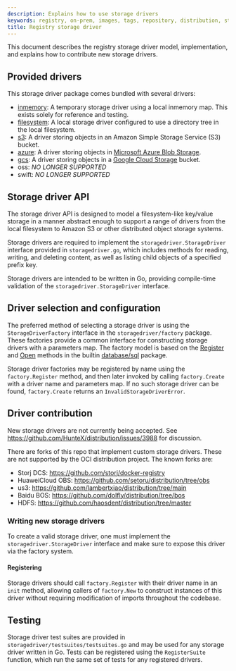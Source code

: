 ```yaml
---
description: Explains how to use storage drivers
keywords: registry, on-prem, images, tags, repository, distribution, storage drivers, advanced
title: Registry storage driver
---
```


This document describes the registry storage driver model, implementation, and explains how to contribute new storage drivers.

## Provided drivers

This storage driver package comes bundled with several drivers:

- [inmemory](inmemory): A temporary storage driver using a local inmemory map. This exists solely for reference and testing.
- [filesystem](filesystem): A local storage driver configured to use a directory tree in the local filesystem.
- [s3](s3): A driver storing objects in an Amazon Simple Storage Service (S3) bucket.
- [azure](azure): A driver storing objects in [Microsoft Azure Blob Storage](https://azure.microsoft.com/en-us/services/storage/).
- [gcs](gcs): A driver storing objects in a [Google Cloud Storage](https://cloud.google.com/storage/) bucket.
- oss: *NO LONGER SUPPORTED*
- swift: *NO LONGER SUPPORTED*

## Storage driver API

The storage driver API is designed to model a filesystem-like key/value storage in a manner abstract enough to support a range of drivers from the local filesystem to Amazon S3 or other distributed object storage systems.

Storage drivers are required to implement the `storagedriver.StorageDriver` interface provided in `storagedriver.go`, which includes methods for reading, writing, and deleting content, as well as listing child objects of a specified prefix key.

Storage drivers are intended to be written in Go, providing compile-time
validation of the `storagedriver.StorageDriver` interface.

## Driver selection and configuration

The preferred method of selecting a storage driver is using the `StorageDriverFactory` interface in the `storagedriver/factory` package. These factories provide a common interface for constructing storage drivers with a parameters map. The factory model is based on the [Register](https://golang.org/pkg/database/sql/#Register) and [Open](https://golang.org/pkg/database/sql/#Open) methods in the builtin [database/sql](https://golang.org/pkg/database/sql) package.

Storage driver factories may be registered by name using the
`factory.Register` method, and then later invoked by calling `factory.Create`
with a driver name and parameters map. If no such storage driver can be found,
`factory.Create` returns an `InvalidStorageDriverError`.

## Driver contribution

New storage drivers are not currently being accepted.
See <https://github.com/HunteX/distribution/issues/3988> for discussion.

There are forks of this repo that implement custom storage drivers.
These are not supported by the OCI distribution project.
The known forks are:

- Storj DCS: <https://github.com/storj/docker-registry>
- HuaweiCloud OBS: <https://github.com/setoru/distribution/tree/obs>
- us3: <https://github.com/lambertxiao/distribution/tree/main>
- Baidu BOS: <https://github.com/dolfly/distribution/tree/bos>
- HDFS: <https://github.com/haosdent/distribution/tree/master>

### Writing new storage drivers

To create a valid storage driver, one must implement the
`storagedriver.StorageDriver` interface and make sure to expose this driver
via the factory system.

#### Registering

Storage drivers should call `factory.Register` with their driver name in an `init` method, allowing callers of `factory.New` to construct instances of this driver without requiring modification of imports throughout the codebase.

## Testing

Storage driver test suites are provided in
`storagedriver/testsuites/testsuites.go` and may be used for any storage
driver written in Go. Tests can be registered using the `RegisterSuite`
function, which run the same set of tests for any registered drivers.
